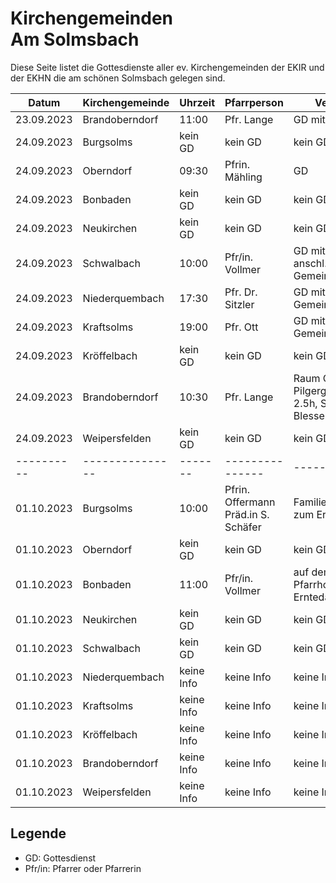 # Kirchengemeinden<br>Am Solmsbach
Diese Seite listet die Gottesdienste aller ev. Kirchengemeinden der EKIR und der EKHN
die am schönen Solmsbach gelegen sind.

Datum      | Kirchengemeinde | Uhrzeit |   Pfarrperson   | Veranstaltung |
---------- | --------------- | ------- | --------------- | ------------- |
23.09.2023 | Brandoberndorf  | 11:00   | Pfr. Lange      | GD mit Taufe  | 
24.09.2023 | Burgsolms       | kein GD | kein GD         | kein GD       | 
24.09.2023 | Oberndorf       | 09:30   | Pfrin. Mähling  | GD            | 
24.09.2023 | Bonbaden        | kein GD | kein GD         | kein GD       | 
24.09.2023 | Neukirchen      | kein GD | kein GD         | kein GD       | 
24.09.2023 | Schwalbach      | 10:00   | Pfr/in. Vollmer | GD mit Konfi Vorst. und anschl. Gemeindeversammlung | 
24.09.2023 | Niederquembach  | 17:30   | Pfr. Dr. Sitzler | GD mit anschl. Gemeindeversammlung | 
24.09.2023 | Kraftsolms      | 19:00   | Pfr. Ott        | GD mit anschl. Gemeindeversammlung | 
24.09.2023 | Kröffelbach     | kein GD | kein GD         | kein GD       | 
24.09.2023 | Brandoberndorf  | 10:30   | Pfr. Lange      | Raum Ost Pilgergottesdienst 2.5h, Start Kirche Blessenbach |
24.09.2023 | Weipersfelden   | kein GD | kein GD         | kein GD       | 
---------- | --------------- | ------- | --------------- | ------------- | 
01.10.2023 | Burgsolms       | 10:00   | Pfrin. Offermann <br> Präd.in S. Schäfer | Familiengottesdienst zum Erntedankfest | 
01.10.2023 | Oberndorf       | kein GD | kein GD         | kein GD       | 
01.10.2023 | Bonbaden        | 11:00   | Pfr/in. Vollmer | auf dem ehem. Pfarrhof, Hauptstr. 49, Erntedank mit Katchus | 
01.10.2023 | Neukirchen      | kein GD | kein GD         | kein GD       | 
01.10.2023 | Schwalbach      | kein GD | kein GD         | kein GD       | 
01.10.2023 | Niederquembach  | keine Info | keine Info   | keine Info    | 
01.10.2023 | Kraftsolms      | keine Info | keine Info   | keine Info    | 
01.10.2023 | Kröffelbach     | keine Info | keine Info   | keine Info    | 
01.10.2023 | Brandoberndorf  | keine Info | keine Info   | keine Info    | 
01.10.2023 | Weipersfelden   | keine Info | keine Info   | keine Info    | 

## Legende
- GD: Gottesdienst
- Pfr/in: Pfarrer oder Pfarrerin

